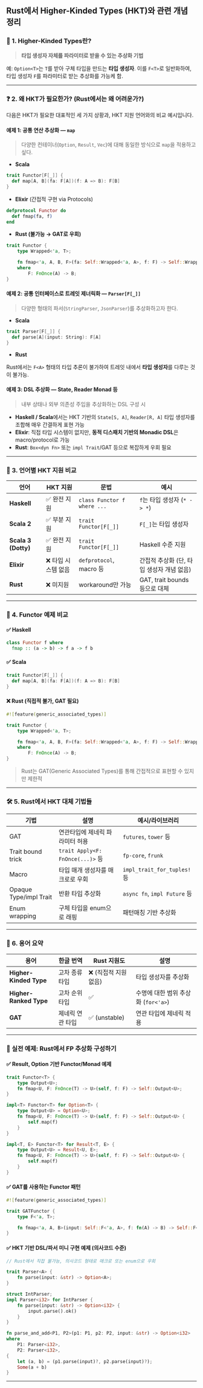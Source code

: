 ## Rust에서 Higher-Kinded Types (HKT)와 관련 개념 정리

### 🧭 1. Higher-Kinded Types란?

> **타입 생성자 자체를 파라미터로 받을 수 있는 추상화 기법**

예: `Option<T>`는 `T`를 받아 구체 타입을 만드는 **타입 생성자**. 이를 `F<T>`로 일반화하여, 타입 생성자 `F`를 파라미터로 받는 추상화를 가능케 함.

---

### ❓ 2. 왜 HKT가 필요한가? (Rust에서는 왜 어려운가?)

다음은 HKT가 필요한 대표적인 세 가지 상황과, HKT 지원 언어와의 비교 예시입니다.

#### 예제 1: 공통 연산 추상화 — `map`

> 다양한 컨테이너(`Option`, `Result`, `Vec`)에 대해 동일한 방식으로 `map`을 적용하고 싶다.

- **Scala**

```scala
trait Functor[F[_]] {
  def map[A, B](fa: F[A])(f: A => B): F[B]
}
```

- **Elixir** (간접적 구현 via Protocols)

```elixir
defprotocol Functor do
  def fmap(fa, f)
end
```

- **Rust (불가능 → GAT로 우회)**

```rust
trait Functor {
    type Wrapped<'a, T>;

    fn fmap<'a, A, B, F>(fa: Self::Wrapped<'a, A>, f: F) -> Self::Wrapped<'a, B>
    where
        F: FnOnce(A) -> B;
}
```

#### 예제 2: 공통 인터페이스로 트레잇 제너릭화 — `Parser[F[_]]`

> 다양한 형태의 파서(`StringParser`, `JsonParser`)를 추상화하고자 한다.

- **Scala**

```scala
trait Parser[F[_]] {
  def parse[A](input: String): F[A]
}
```

- **Rust**

Rust에서는 `F<A>` 형태의 타입 추론이 불가하여 트레잇 내에서 **타입 생성자**를 다루는 것이 불가능.

#### 예제 3: DSL 추상화 — State, Reader Monad 등

> 내부 상태나 외부 의존성 주입을 추상화하는 DSL 구성 시

- **Haskell / Scala**에서는 HKT 기반의 `State[S, A]`, `Reader[R, A]` 타입 생성자를 조합해 매우 간결하게 표현 가능
- **Elixir**: 직접 타입 시스템이 없지만, **동적 디스패치 기반의 Monadic DSL**은 macro/protocol로 가능
- **Rust**: `Box<dyn Fn>` 또는 `impl Trait`/GAT 등으로 복잡하게 우회 필요

---

### 📘 3. 언어별 HKT 지원 비교

| 언어                  | HKT 지원      | 문법                          | 예시                        |
| ------------------- | ----------- | --------------------------- | ------------------------- |
| **Haskell**         | ✅ 완전 지원     | `class Functor f where ...` | `f`는 타입 생성자 (`* -> *`)    |
| **Scala 2**         | ✅ 부분 지원     | `trait Functor[F[_]]`       | `F[_]`는 타입 생성자            |
| **Scala 3 (Dotty)** | ✅ 완전 지원     | `trait Functor[F[_]]`       | Haskell 수준 지원             |
| **Elixir**          | ❌ 타입 시스템 없음 | `defprotocol`, macro 등      | 간접적 추상화 (단, 타입 생성자 개념 없음) |
| **Rust**            | ❌ 미지원       | workaround만 가능              | GAT, trait bounds 등으로 대체  |

---

### 🧪 4. Functor 예제 비교

#### ✅ Haskell

```haskell
class Functor f where
  fmap :: (a -> b) -> f a -> f b
```

#### ✅ Scala

```scala
trait Functor[F[_]] {
  def map[A, B](fa: F[A])(f: A => B): F[B]
}
```

#### ❌ Rust (직접적 불가, GAT 필요)

```rust
#![feature(generic_associated_types)]

trait Functor {
    type Wrapped<'a, T>;

    fn fmap<'a, A, B, F>(fa: Self::Wrapped<'a, A>, f: F) -> Self::Wrapped<'a, B>
    where
        F: FnOnce(A) -> B;
}
```

> Rust는 GAT(Generic Associated Types)를 통해 간접적으로 표현할 수 있지만 제한적

---

### 🛠 5. Rust에서 HKT 대체 기법들

| 기법                     | 설명                              | 예시/라이브러리                    |
| ---------------------- | ------------------------------- | --------------------------- |
| GAT                    | 연관타입에 제네릭 파라미터 허용               | `futures`, `tower` 등        |
| Trait bound trick      | `trait Apply<F: FnOnce(...)>` 등 | `fp-core`, `frunk`          |
| Macro                  | 타입 매개 생성자를 매크로로 우회              | `impl_trait_for_tuples!` 등  |
| Opaque Type/impl Trait | 반환 타입 추상화                       | `async fn`, `impl Future` 등 |
| Enum wrapping          | 구체 타입을 enum으로 래핑                | 패턴매칭 기반 추상화                 |

---

### 🧩 6. 용어 요약

| 용어                     | 한글 번역     | Rust 지원도      | 설명                        |
| ---------------------- | --------- | ------------- | ------------------------- |
| **Higher-Kinded Type** | 고차 종류 타입  | ❌ (직접적 지원 없음) | 타입 생성자를 추상화               |
| **Higher-Ranked Type** | 고차 순위 타입  | ✅             | 수명에 대한 범위 추상화 (`for<'a>`) |
| **GAT**                | 제네릭 연관 타입 | ✅ (unstable)  | 연관 타입에 제네릭 적용             |

---

### 🔧 실전 예제: Rust에서 FP 추상화 구성하기

#### ✅ Result, Option 기반 Functor/Monad 예제

```rust
trait Functor<T> {
    type Output<U>;
    fn fmap<U, F: FnOnce(T) -> U>(self, f: F) -> Self::Output<U>;
}

impl<T> Functor<T> for Option<T> {
    type Output<U> = Option<U>;
    fn fmap<U, F: FnOnce(T) -> U>(self, f: F) -> Self::Output<U> {
        self.map(f)
    }
}

impl<T, E> Functor<T> for Result<T, E> {
    type Output<U> = Result<U, E>;
    fn fmap<U, F: FnOnce(T) -> U>(self, f: F) -> Self::Output<U> {
        self.map(f)
    }
}
```

#### ✅ GAT를 사용하는 Functor 패턴

```rust
#![feature(generic_associated_types)]

trait GATFunctor {
    type F<'a, T>;

    fn fmap<'a, A, B>(input: Self::F<'a, A>, f: fn(A) -> B) -> Self::F<'a, B>;
}
```

#### ✅ HKT 기반 DSL/파서 미니 구현 예제 (의사코드 수준)

```rust
// Rust에서 직접 불가능, 의사코드 형태로 매크로 또는 enum으로 우회

trait Parser<A> {
    fn parse(input: &str) -> Option<A>;
}

struct IntParser;
impl Parser<i32> for IntParser {
    fn parse(input: &str) -> Option<i32> {
        input.parse().ok()
    }
}

fn parse_and_add<P1, P2>(p1: P1, p2: P2, input: &str) -> Option<i32>
where
    P1: Parser<i32>,
    P2: Parser<i32>,
{
    let (a, b) = (p1.parse(input)?, p2.parse(input)?);
    Some(a + b)
}
```

---

